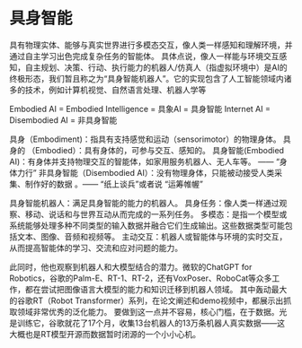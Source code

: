 # 具身智能
具有物理实体、能够与真实世界进行多模态交互，像人类一样感知和理解环境，并通过自主学习出色完成复杂任务的智能体。
具体点说，像人一样能与环境交互感知，自主规划、决策、行动、执行能力的机器人/仿真人（指虚拟环境中）是AI的终极形态，我们暂且称之为“具身智能机器人”。它的实现包含了人工智能领域内诸多的技术，例如计算机视觉、自然语言处理、机器人学等


Embodied AI = Embodied Intelligence = 具象AI = 具身智能
Internet AI = Disembodied AI = 非具身智能

具身（Embodiment)：指具有支持感觉和运动（sensorimotor）的物理身体。
具身的 （Embodied）：具有身体的，可参与交互、感知的。
具身智能(Embodied AI)：有身体并支持物理交互的智能体，如家用服务机器人、无人车等。 —— “身体力行”
非具身智能（Disembodied AI）：没有物理身体，只能被动接受人类采集、制作好的数据 。—— “纸上谈兵”或者说 “运筹帷幄”


具身智能机器人：满足具身智能的能力的机器人。
具身任务：像人类一样通过观察、移动、说话和与世界互动从而完成的一系列任务。
多模态：是指一个模型或系统能够处理多种不同类型的输入数据并融合它们生成输出。这些数据类型可能包括文本、图像、音频和视频等。
主动交互：机器人或智能体与环境的实时交互，从而提高智能体的学习、交流和应对问题的能力。



此同时，他也观察到机器人和大模型结合的潜力。微软的ChatGPT for Robotics，谷歌的Palm-E、RT-1、RT-2，还有VoxPoser、RoboCat等众多工作，都在尝试把图像语言大模型的能力和知识迁移到机器人领域。
其中轰动最大的谷歌RT（Robot Transformer）系列，在论文阐述和demo视频中，都展示出抓取领域非常优秀的泛化能力。
要做到这一点并不容易，核心门槛，在于数据。光是训练它，谷歌就花了17个月，收集13台机器人的13万条机器人真实数据——这大概也是RT模型开源而数据暂时闭源的一个小小心机。
